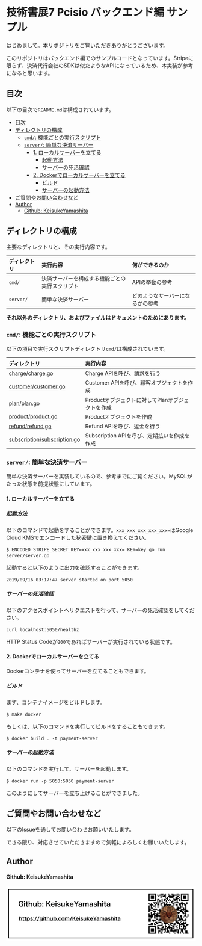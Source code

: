 # 技術書展7 Pcisio バックエンド編 サンプル

はじめまして。本リポジトリをご覧いただきありがとうございます。

このリポジトリはバックエンド編でのサンプルコードとなっています。Stripeに限らず、決済代行会社のSDKは似たようなAPIになっているため、本実装が参考になると思います。

## 目次

以下の目次で`README.md`は構成されています。

- [目次](#%E7%9B%AE%E6%AC%A1)
- [ディレクトリの構成](#%E3%83%87%E3%82%A3%E3%83%AC%E3%82%AF%E3%83%88%E3%83%AA%E3%81%AE%E6%A7%8B%E6%88%90)
  * [`cmd/`: 機能ごとの実行スクリプト](#cmd-%E6%A9%9F%E8%83%BD%E3%81%94%E3%81%A8%E3%81%AE%E5%AE%9F%E8%A1%8C%E3%82%B9%E3%82%AF%E3%83%AA%E3%83%97%E3%83%88)
  * [`server/`: 簡単な決済サーバー](#server-%E7%B0%A1%E5%8D%98%E3%81%AA%E6%B1%BA%E6%B8%88%E3%82%B5%E3%83%BC%E3%83%90%E3%83%BC)
    + [1. ローカルサーバーを立てる](#1-%E3%83%AD%E3%83%BC%E3%82%AB%E3%83%AB%E3%82%B5%E3%83%BC%E3%83%90%E3%83%BC%E3%82%92%E7%AB%8B%E3%81%A6%E3%82%8B)
      - [起動方法](#%E8%B5%B7%E5%8B%95%E6%96%B9%E6%B3%95)
      - [サーバーの死活確認](#%E3%82%B5%E3%83%BC%E3%83%90%E3%83%BC%E3%81%AE%E6%AD%BB%E6%B4%BB%E7%A2%BA%E8%AA%8D)
    + [2. Dockerでローカルサーバーを立てる](#2-docker%E3%81%A7%E3%83%AD%E3%83%BC%E3%82%AB%E3%83%AB%E3%82%B5%E3%83%BC%E3%83%90%E3%83%BC%E3%82%92%E7%AB%8B%E3%81%A6%E3%82%8B)
      - [ビルド](#%E3%83%93%E3%83%AB%E3%83%89)
      - [サーバーの起動方法](#%E3%82%B5%E3%83%BC%E3%83%90%E3%83%BC%E3%81%AE%E8%B5%B7%E5%8B%95%E6%96%B9%E6%B3%95)
- [ご質問やお問い合わせなど](#%E3%81%94%E8%B3%AA%E5%95%8F%E3%82%84%E3%81%8A%E5%95%8F%E3%81%84%E5%90%88%E3%82%8F%E3%81%9B%E3%81%AA%E3%81%A9)
- [Author](#author)
    + [Github: KeisukeYamashita](#github-keisukeyamashita)

## ディレクトリの構成

主要なディレクトリと、その実行内容です。

| ディレクトリ | 実行内容 | 何ができるのか|
|:-----------|:--------|:------|
| `cmd/` | 決済サーバーを構成する機能ごとの実行スクリプト |APIの挙動の参考 |
| `server/` | 簡単な決済サーバー | どのようなサーバーになるかの参考 | 

**それ以外のディレクトリ、およびファイルはドキュメントのためにあります。**

### `cmd/`: 機能ごとの実行スクリプト

以下の項目で実行スクリプトディレクトリ`cmd/`は構成されています。

| ディレクトリ | 実行内容 | 
|:-----------|:--------|
| [charge/charge.go](https://github.com/KeisukeYamashita/pcisio-backend-demo/tree/master/cmd/charge) | Charge APIを呼び、請求を行う | 
| [customer/customer.go](https://github.com/KeisukeYamashita/pcisio-backend-demo/tree/master/cmd/customer) | Customer APIを呼び、顧客オブジェクトを作成 |
| [plan/plan.go](https://github.com/KeisukeYamashita/pcisio-backend-demo/tree/master/cmd/plas) | Productオブジェクトに対してPlanオブジェクトを作成 |
| [product/product.go](https://github.com/KeisukeYamashita/pcisio-backend-demo/tree/master/cmd/product) | Productオブジェクトを作成 |
| [refund/refund.go](https://github.com/KeisukeYamashita/pcisio-backend-demo/tree/master/cmd/refund) | Refund APIを呼び、返金を行う |
| [subscription/subscription.go](https://github.com/KeisukeYamashita/pcisio-backend-demo/tree/master/cmd/subscription) | Subscription APIを呼び、定期払いを作成を作成 |

### `server/`: 簡単な決済サーバー

簡単な決済サーバーを実装しているので、参考までにご覧ください。MySQLがたった状態を前提状態にしています。

#### 1. ローカルサーバーを立てる

##### 起動方法

以下のコマンドで起動をすることができます。`xxx_xxx_xxx_xxx_xxx=`はGoogle Cloud KMSでエンコードした秘密鍵に置き換えてください。

```
$ ENCODED_STRIPE_SECRET_KEY=xxx_xxx_xxx_xxx= KEY=key go run server/server.go
```

起動すると以下のように出力を確認することができます。

```
2019/09/16 03:17:47 server started on port 5050
```

##### サーバーの死活確認

以下のアクセスポイントへリクエストを行って、サーバーの死活確認をしてください。

```
curl localhost:5050/healthz
```

HTTP Status Codeが`200`であればサーバーが実行されている状態です。

#### 2. Dockerでローカルサーバーを立てる

Dockerコンテナを使ってサーバーを立てることもできます。

##### ビルド

まず、コンテナイメージをビルドします。

```
$ make docker
```

もしくは、以下のコマンドを実行してビルドをすることもできます。

```
$ docker build . -t payment-server
```

##### サーバーの起動方法

以下のコマンドを実行して、サーバーを起動します。

```
$ docker run -p 5050:5050 payment-server
```

このようにしてサーバーを立ち上げることができました。

## ご質問やお問い合わせなど

以下のIssueを通してお問い合わせお願いいたします。

できる限り、対応させていただきますので気軽によろしくお願いいたします。

## Author

#### Github: KeisukeYamashita

![](images/github.png)
